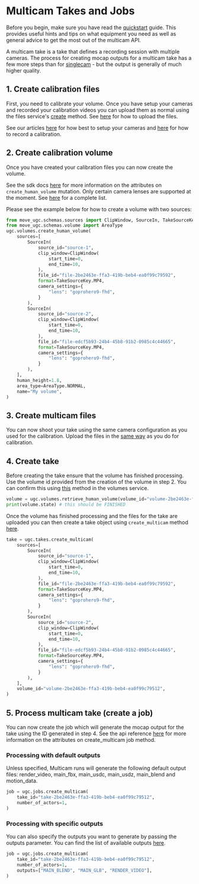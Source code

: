 # Multicam Takes and Jobs

Before you begin, make sure you have read the [quickstart](https://help.move.ai/en/articles/8958773-move-pro-quickstart-guide) guide. This provides useful hints and tips on what equipment you need as well as general advice to get the most out of the multicam API.

A multicam take is a take that defines a recording session with multiple cameras. The process for creating mocap outputs for a multicam take has a few more steps than for [singlecam](/move-ugc-python/latest/getting-started/usage/singlecam) - but the output is generally of much higher quality.

## 1. Create calibration files

First, you need to calibrate your volume. Once you have setup your cameras and recorded your calibration videos you can upload them as normal using the files service's [create](/move-ugc-python/latest/api-reference/services/file/#move_ugc.services.file.FileService.create) method. See [here](https://move-ai.github.io/move-ugc-api/getting-started/usage/files/#uploading-a-file-to-presignedurl) for how to upload the files.

See our articles [here](https://help.move.ai/en/articles/8857646-framing-up-your-cameras) for how best to setup your cameras and [here](https://help.move.ai/en/articles/8953430-recording-a-calibration) for how to record a calibration.

## 2. Create calibration volume

Once you have created your calibration files you can now create the volume.

See the sdk docs [here](/move-ugc-python/latest/api-reference/services/volume/#move_ugc.services.volume.VolumeService.create_human_volume) for more information on the attributes on `create_human_volume` mutation. Only certain camera lenses are supported at the moment. See [here](/move-ugc-python/latest/api-reference/services/camera_settings/#move_ugc.services.camera_settings.CameraSettingsService.list) for a complete list.

Please see the example below for how to create a volume with two sources:

```python
from move_ugc.schemas.sources import ClipWindow, SourceIn, TakeSourceKey
from move_ugc.schemas.volume import AreaType
ugc.volumes.create_human_volume(
    sources=[
        SourceIn(
            source_id="source-1",
            clip_window=ClipWindow(
                start_time=0,
                end_time=10,
            ),
            file_id="file-2be2463e-ffa3-419b-beb4-ea0f99c79592",
            format=TakeSourceKey.MP4,
            camera_settings={
                "lens": "goprohero9-fhd",
            }
        ),
        SourceIn(
            source_id="source-2",
            clip_window=ClipWindow(
                start_time=0,
                end_time=10,
            ),
            file_id="file-edcf5b93-24b4-45b8-91b2-0985c4c44665",
            format=TakeSourceKey.MP4,
            camera_settings={
                "lens": "goprohero9-fhd",
            }
        ),
    ],
    human_height=1.8,
    area_type=AreaType.NORMAL,
    name="My volume",
)
```

## 3. Create multicam files

You can now shoot your take using the same camera configuration as you used for the calibration. Upload the files in the [same way](/move-ugc-python/latest/getting-started/usage/file/#creating-a-file) as you do for calibration.

## 4. Create take

Before creating the take ensure that the volume has finished processing. Use the volume id provided from the creation of the volume in step 2.
You can confirm this using [this](/move-ugc-python/latest/api-reference/services/volume/#move_ugc.services.volume.VolumeService.retrieve_human_volume) method in the volumes service.

```python
volume = ugc.volumes.retrieve_human_volume(volume_id="volume-2be2463e-ffa3-419b-beb4-ea0f99c79512")
print(volume.state) # this should be FINISHED
```

Once the volume has finished processing and the files for the take are uploaded you can then create a take object using `create_multicam` method [here](/move-ugc-python/latest/api-reference/services/take/#move_ugc.services.take.TakeService.create_multicam).

```python
take = ugc.takes.create_multicam(
    sources=[
        SourceIn(
            source_id="source-1",
            clip_window=ClipWindow(
                start_time=0,
                end_time=10,
            ),
            file_id="file-2be2463e-ffa3-419b-beb4-ea0f99c79592",
            format=TakeSourceKey.MP4,
            camera_settings={
                "lens": "goprohero9-fhd",
            }
        ),
        SourceIn(
            source_id="source-2",
            clip_window=ClipWindow(
                start_time=0,
                end_time=10,
            ),
            file_id="file-edcf5b93-24b4-45b8-91b2-0985c4c44665",
            format=TakeSourceKey.MP4,
            camera_settings={
                "lens": "goprohero9-fhd",
            }
        ),
    ],
    volume_id="volume-2be2463e-ffa3-419b-beb4-ea0f99c79512",
)
```

## 5. Process multicam take (create a job)

You can now create the job which will generate the mocap output for the take using the ID generated in step 4. See the api reference [here](/move-ugc-python/latest/api-reference/services/job/#move_ugc.services.job.JobService.create_multicam) for more information on the attributes on create_multicam job method.

### Processing with default outputs

Unless specified, Multicam runs will generate the following default output files: render_video, main_fbx, main_usdc, main_usdz, main_blend and motion_data.

```python
job = ugc.jobs.create_multicam(
    take_id="take-2be2463e-ffa3-419b-beb4-ea0f99c79512",
    number_of_actors=1,
)
```

### Processing with specific outputs

You can also specify the outputs you want to generate by passing the outputs parameter. You can find the list of available outputs [here](https://move-ai.github.io/move-ugc-api/schema/#outputtype).

```python
job = ugc.jobs.create_multicam(
    take_id="take-2be2463e-ffa3-419b-beb4-ea0f99c79512",
    number_of_actors=1,
    outputs=["MAIN_BLEND", "MAIN_GLB", "RENDER_VIDEO"],
)
```